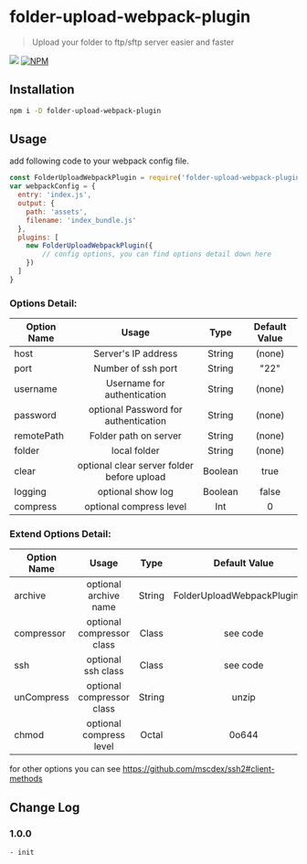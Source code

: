 # folder-upload-webpack-plugin
> Upload your folder to ftp/sftp server easier and faster

![](https://img.shields.io/npm/v/folder-upload-webpack-plugin.svg)
[![NPM](https://nodei.co/npm/folder-upload-webpack-plugin.png)](https://nodei.co/npm/folder-upload-webpack-plugin/)

## Installation
```bash
npm i -D folder-upload-webpack-plugin
```

## Usage
add following code to your webpack config file.
```javascript
const FolderUploadWebpackPlugin = require('folder-upload-webpack-plugin');
var webpackConfig = {
  entry: 'index.js',
  output: {
    path: 'assets',
    filename: 'index_bundle.js'
  },
  plugins: [
    new FolderUploadWebpackPlugin({
        // config options, you can find options detail down here
    })
  ]
}

```
### Options Detail:

Option Name|Usage|Type|Default Value
---|:--:|:--:|:-:
host|Server's IP address|String|(none)
port|Number of ssh port| String | "22"
username|Username for authentication|String|(none)
password|optional Password for authentication|String|(none)
remotePath|Folder path on server|String|(none)
folder|local folder|String|(none)
clear|optional clear server folder before upload|Boolean|true
logging|optional show log|Boolean|false
compress|optional compress level|Int|0

### Extend Options Detail:

Option Name|Usage|Type|Default Value
---|:--:|:--:|:-:
archive|optional archive name|String|FolderUploadWebpackPlugin.zip
compressor|optional compressor class|Class|see code
ssh|optional ssh class|Class|see code
unCompress|optional compressor class|String|unzip
chmod|optional compress level|Octal|0o644

for other options you can see  https://github.com/mscdex/ssh2#client-methods

## Change Log

### 1.0.0
```
- init
```
